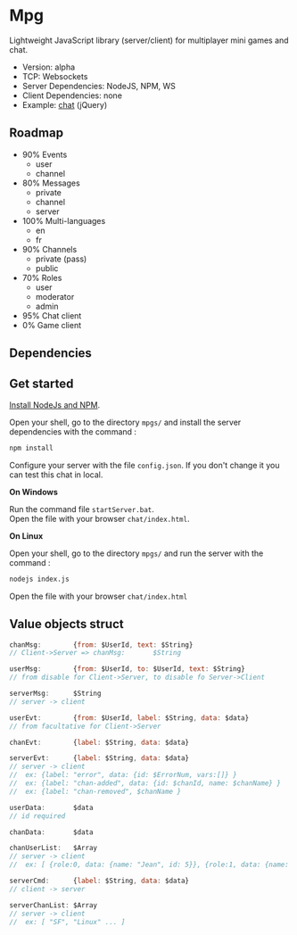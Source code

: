 

# Mpg

Lightweight JavaScript library (server/client) for multiplayer mini games and chat.

- Version: alpha
- TCP: Websockets
- Server Dependencies: NodeJS, NPM, WS
- Client Dependencies: none
- Example: [chat](http://namide.com/chat) (jQuery)


## Roadmap

- 90% Events
	- user
	- channel
- 80% Messages
	- private
	- channel
	- server
- 100% Multi-languages
	- en
	- fr
- 90% Channels
	- private (pass)
	- public
- 70% Roles
	- user
	- moderator
	- admin
- 95% Chat client
- 0% Game client


## Dependencies




## Get started

[Install NodeJs and NPM](https://docs.npmjs.com/getting-started/installing-node).


Open your shell, go to the directory `mpgs/` and install the server dependencies with the command :

```sh
npm install
```

Configure your server with the file `config.json`.
If you don't change it you can test this chat in local.


**On Windows**

Run the command file `startServer.bat`.  
Open the file with your browser `chat/index.html`.


**On Linux**

Open your shell, go to the directory `mpgs/` and run the server with the command :

```sh
nodejs index.js
```

Open the file with your browser `chat/index.html`


## Value objects struct
	
```javascript
chanMsg: 		{from: $UserId, text: $String}  
// Client->Server => chanMsg:		$String

userMsg:		{from: $UserId, to: $UserId, text: $String}
// from disable for Client->Server, to disable fo Server->Client

serverMsg:		$String
// server -> client

userEvt:		{from: $UserId, label: $String, data: $data}
// from facultative for Client->Server

chanEvt:		{label: $String, data: $data}

serverEvt:		{label: $String, data: $data}
// server -> client
//	ex: {label: "error", data: {id: $ErrorNum, vars:[]} }
//	ex: {label: "chan-added", data: {id: $chanId, name: $chanName} }
//	ex: {label: "chan-removed", $chanName }

userData:		$data
// id required

chanData:		$data

chanUserList: 	$Array
// server -> client
//	ex: [ {role:0, data: {name: "Jean", id: 5}}, {role:1, data: {name: "Nicolas" id: 25, x: 25, y: 65}} ]

serverCmd:		{label: $String, data: $data}
// client -> server

serverChanList: $Array
// server -> client
//	ex: [ "SF", "Linux" ... ]
```
